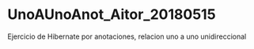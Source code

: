 # UnoAUnoAnot_Aitor_20180515
Ejercicio de Hibernate por anotaciones, relacion uno a uno unidireccional